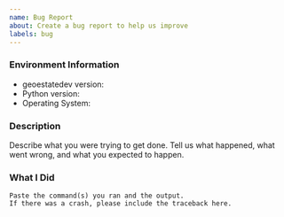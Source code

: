 ```yaml
---
name: Bug Report
about: Create a bug report to help us improve
labels: bug
---
```


<!-- Please search existing issues to avoid creating duplicates. -->

### Environment Information

-   geoestatedev version:
-   Python version:
-   Operating System:

### Description

Describe what you were trying to get done.
Tell us what happened, what went wrong, and what you expected to happen.

### What I Did

```
Paste the command(s) you ran and the output.
If there was a crash, please include the traceback here.
```
